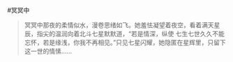 #冥冥中

>冥冥中那夜的柔情似水，漫卷思绪如飞。她羞怯凝望着夜空，看着满天星辰，指尖的温润向着北斗七星默默道，“若是情深，纵使 七生七世久久不能忘怀，若是缘浅，你我不再相见。”只见七星闪耀，她隐匿在星辉里，只留下这一世的情愫......

